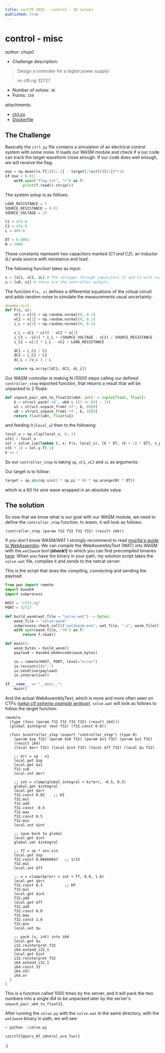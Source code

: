```yaml
---
title: corCTF 2025 - control - 36 solves
published: true
---
```


# control - misc

_author: chop0_

- Challenge description:

> Design a controller for a digital power supply!
>
> nc ctfi.ng 32727

- Number of solves: `36`
- Points: `159`

attachments:

- [ctrl.py](https://static.cor.team/corctf-2025/5ec00f0ba6432b4d66cb43147712d921d925948a6aa8e7bc5843c6a8ce2200cc/ctrl.py)
- [Dockerfile](https://static.cor.team/corctf-2025/6006add686701eac4f6b3486127d72db44872878fd864bc529afb58993238506/Dockerfile)

## The Challenge

Basically the `ctrl.py` file contains a simulation of an electrical control system with some noise. It loads our WASM module and check if a our code can track the target waveform close enough. If our code does well enough, we will receive the flag:

```python
mse = np.mean((x.T[1][5:-1] - target[:len(t)][5:])**2)
if mse < 0.01:
    with open("flag.txt", "r") as f:
        print(f.read().strip())
```

The system setup is as follows:

```python
LOAD_RESISTANCE = 5
SOURCE_RESISTANCE = 0.01
SOURCE_VOLTAGE = 15

C1 = 47e-6
C2 = 47e-6
L = 88e-6

DT = 0.0001
N = 1000
```

These constants represent two capacitors marked _(C1 and C2)_, an inductor _(L)_ anda source with resistance and load.

The following function takes as input:

```python
x = [vC1, vC2, iL] # The voltages through capacitors C1 and C2 with current through the inductor L.
u = [u0, u1] # these are the controller outputs
```

The function `F(x, u)` defines a differential equations of the virtual circuit and adds random noise to simulate the measurements usual uncertainty:

```python
@numba.njit
def F(x, u):
    vC1 = x[0] + np.random.normal(0, 0.1)
    vC2 = x[1] + np.random.normal(0, 0.1)
    i_L = x[2] + np.random.normal(0, 0.1)

    v_L = vC1 * u[0] - vC2 * u[1]
    i_C1 = -u[0] * i_L + (SOURCE_VOLTAGE - vC1) / SOURCE_RESISTANCE
    i_C2 = u[1] * i_L - vC2 / LOAD_RESISTANCE

    dC1 = i_C1 / C1
    dC2 = i_C2 / C2
    di_L = (v_L ) / L

    return np.array([dC1, dC2, di_L])
```

Our WASM controller is making N _(1000)_ steps calling our defined `controller_step` exported function, that returns a result that will be unpacked to 2 floats:

```python
def unpack_pair_u64_to_float32(u64: int) -> tuple[float, float]:
    b = struct.pack('<Q', u64 & ((1 << 64) - 1))
    u1 = struct.unpack_from('<f', b, 0)[0]
    u0 = struct.unpack_from('<f', b, 4)[0]
    return float(u0), float(u1)
```

and feeding it _(`local_u`)_ then to the following:

```python
local_u = np.clip(local_u, 0, 1)
u[k] = local_u
sol = solve_ivp(lambda t, x: F(x, local_u), [k * DT, (k + 1) * DT], x_prev)
x[k + 1] = sol.y.T[-1]
k += 1
```

So our `controller_step` is taking `sp`, `vC1`, `vC2` and `iL` as arguments.

Our target is to follow:

```python
target = np.abs(np.sin(2 * np.pi * 60 * np.arange(N) * DT))
```

which is a 60 Hz sine wave wrapped in an absolute value.

## The solution

So now that we know what is our goal with our WASM module, we need to define the `controller_step` function. In wasm, it will look as follows:

```wasm
(controller_step (param f32 f32 f32 f32) (result i64))
```

If you don't know WASM/WAT I strongly recommend to read [mozilla's guide to WebAssembly](https://developer.mozilla.org/en-US/docs/WebAssembly/Guides/Understanding_the_text_format). We can compile the WebAssemblyText (WAT) into WASM with the `wat2wasm` tool **(shock!)** to which you can find precompiled binaries [here](https://github.com/WebAssembly/wabt/releases). When you have the binary in your path, my solution script takes the `solve.wat` file, compiles it and sends to the netcat server.

This is the script that does the compiling, connecting and sending the payload:

```python
from pwn import remote
import base64
import subprocess

HOST = "ctfi.ng"
PORT = 32727

def build_wasm(wat_file = "solve.wat") -> bytes:
    wasm_file = "solve.wasm"
    subprocess.check_call(["wat2wasm.exe", wat_file, "-o", wasm_file])
    with open(wasm_file, "rb") as f:
        return f.read()

def main():
    wasm_bytes = build_wasm()
    payload = base64.b64encode(wasm_bytes)

    io = remote(HOST, PORT, level="error")
    io.recvuntil(b":")
    io.sendline(payload)
    io.interactive()

if __name__ == "__main__":
    main()
```

And the actual WebAssemblyText, which is more and more often seen on CTFs _([sekai ctf extreme example writeup](https://blog.badat.dev/blog/captivating-canvas-contraption/))_, `solve.wat` will look as follows to follow the target function:

```wat
(module
  (type (func (param f32 f32 f32 f32) (result i64)))
  (global $integral (mut f32) (f32.const 0.0))

  (func $controller_step (export "controller_step") (type 0)
    (param $sp f32) (param $x0 f32) (param $x1 f32) (param $x2 f32)
    (result i64)
    (local $err f32) (local $int f32) (local $ff f32) (local $u f32)

    ;; err = sp - x1
    local.get $sp
    local.get $x1
    f32.sub
    local.set $err

    ;; int = clamp(global_integral + ki*err, -0.5, 0.5)
    global.get $integral
    local.get $err
    f32.const 0.02    ;; KI
    f32.mul
    f32.add
    f32.const -0.5
    f32.max
    f32.const 0.5
    f32.min
    local.set $int

    ;; save back to global
    local.get $int
    global.set $integral

    ;; ff = sp * inv_vin
    local.get $sp
    f32.const 0.06666667   ;; 1/15
    f32.mul
    local.set $ff

    ;; u = clamp(kp*err + int + ff, 0.0, 1.0)
    local.get $err
    f32.const 0.3          ;; KP
    f32.mul
    local.get $int
    f32.add
    local.get $ff
    f32.add
    f32.const 0.0
    f32.max
    f32.const 1.0
    f32.min
    local.set $u

    ;; pack (u, int) into i64
    local.get $u
    i32.reinterpret_f32
    i64.extend_i32_s
    local.get $int
    i32.reinterpret_f32
    i64.extend_i32_s
    i64.const 32
    i64.shl
    i64.or
  )
)
```

This is a function called 1000 times by the server, and it will pack the two numbers into a single i64 to be unpacked later by the server's `unpack_pair_u64_to_float32`.

After running the `solve.py` with the `solve.wat` in the same directory, with the `wat2wasm` binary in path, we will see:

```bash
> python .\solve.py

corctf{l@yers_0f_c0ntrol_are_fun!}
```

:)
